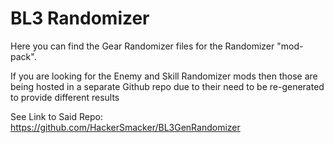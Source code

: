 # BL3 Randomizer
Here you can find the Gear Randomizer files for the Randomizer "mod-pack".

If you are looking for the Enemy and Skill Randomizer mods then those are being hosted in a separate Github repo due to their need to be re-generated to provide different results

See Link to Said Repo: https://github.com/HackerSmacker/BL3GenRandomizer